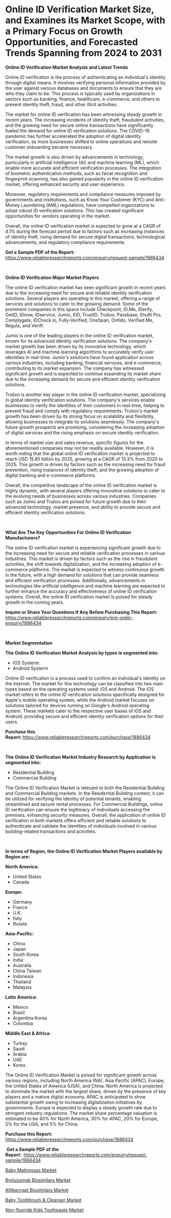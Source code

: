 <p><h1>Online ID Verification Market Size, and Examines its Market Scope, with a Primary Focus on Growth Opportunities, and Forecasted Trends Spanning from 2024 to 2031</h1></p><p><strong>Online ID Verification Market Analysis and Latest Trends</strong></p>
<p><p>Online ID verification is the process of authenticating an individual's identity through digital means. It involves verifying personal information provided by the user against various databases and documents to ensure that they are who they claim to be. This process is typically used by organizations in sectors such as banking, finance, healthcare, e-commerce, and others to prevent identity theft, fraud, and other illicit activities.</p><p>The market for online ID verification has been witnessing steady growth in recent years. The increasing incidents of identity theft, fraudulent activities, and the growing need for secure online transactions have significantly fueled the demand for online ID verification solutions. The COVID-19 pandemic has further accelerated the adoption of digital identity verification, as more businesses shifted to online operations and remote customer onboarding became necessary.</p><p>The market growth is also driven by advancements in technology, particularly in artificial intelligence (AI) and machine learning (ML), which enable more accurate and efficient verification processes. The integration of biometric authentication methods, such as facial recognition and fingerprint scanning, has also gained popularity in the online ID verification market, offering enhanced security and user experience.</p><p>Moreover, regulatory requirements and compliance measures imposed by governments and institutions, such as Know Your Customer (KYC) and Anti-Money Laundering (AML) regulations, have compelled organizations to adopt robust ID verification solutions. This has created significant opportunities for vendors operating in the market.</p><p>Overall, the online ID verification market is expected to grow at a CAGR of 4.1% during the forecast period due to factors such as increasing instances of identity theft, rising demand for secure digital transactions, technological advancements, and regulatory compliance requirements.</p></p>
<p><strong>Get a Sample PDF of the Report:&nbsp;</strong> <a href="https://www.reliableresearchreports.com/enquiry/request-sample/1886434">https://www.reliableresearchreports.com/enquiry/request-sample/1886434</a></p>
<p>&nbsp;</p>
<p><strong>Online ID Verification Major Market Players</strong></p>
<p><p>The online ID verification market has seen significant growth in recent years due to the increasing need for secure and reliable identity verification solutions. Several players are operating in this market, offering a range of services and solutions to cater to the growing demand. Some of the prominent companies in this space include Checkpoint, ID.Me, IDenfy, GetID, IDnow, IDservice, Jumio, EID, TrustID, Trulioo, Passbase, Shufti Pro, Complygate, IDCheck.Io, Fully-Verified, OneSpan, Onfido, Verified.Me, Regula, and Veriff.</p><p>Jumio is one of the leading players in the online ID verification market, known for its advanced identity verification solutions. The company's market growth has been driven by its innovative technology, which leverages AI and machine learning algorithms to accurately verify user identities in real-time. Jumio's solutions have found application across various industries, including banking, financial services, and e-commerce, contributing to its market expansion. The company has witnessed significant growth and is expected to continue expanding its market share due to the increasing demand for secure and efficient identity verification solutions.</p><p>Trulioo is another key player in the online ID verification market, specializing in global identity verification solutions. The company's services enable businesses to verify the identities of their customers in real-time, helping to prevent fraud and comply with regulatory requirements. Trulioo's market growth has been driven by its strong focus on scalability and flexibility, allowing businesses to integrate its solutions seamlessly. The company's future growth prospects are promising, considering the increasing adoption of digital services and the rising emphasis on secure identity verification.</p><p>In terms of market size and sales revenue, specific figures for the aforementioned companies may not be readily available. However, it is worth noting that the global online ID verification market is projected to reach USD 15.85 billion by 2025, growing at a CAGR of 13.3% from 2020 to 2025. This growth is driven by factors such as the increasing need for fraud prevention, rising instances of identity theft, and the growing adoption of digital banking and e-commerce platforms.</p><p>Overall, the competitive landscape of the online ID verification market is highly dynamic, with several players offering innovative solutions to cater to the evolving needs of businesses across various industries. Companies such as Jumio and Trulioo are poised for future growth due to their advanced technology, market presence, and ability to provide secure and efficient identity verification solutions.</p></p>
<p>&nbsp;</p>
<p><strong>What Are The Key Opportunities For Online ID Verification Manufacturers?</strong></p>
<p><p>The online ID verification market is experiencing significant growth due to the increasing need for secure and reliable verification processes in various industries. This market is driven by factors such as the rise in fraudulent activities, the shift towards digitalization, and the increasing adoption of e-commerce platforms. The market is expected to witness continuous growth in the future, with a high demand for solutions that can provide seamless and efficient verification processes. Additionally, advancements in technologies like artificial intelligence and machine learning are expected to further enhance the accuracy and effectiveness of online ID verification systems. Overall, the online ID verification market is poised for steady growth in the coming years.</p></p>
<p><strong>Inquire or Share Your Questions If Any Before Purchasing This Report:</strong> <a href="https://www.reliableresearchreports.com/enquiry/pre-order-enquiry/1886434">https://www.reliableresearchreports.com/enquiry/pre-order-enquiry/1886434</a></p>
<p>&nbsp;</p>
<p><strong>Market Segmentation</strong></p>
<p><strong>The Online ID Verification Market Analysis by types is segmented into:</strong></p>
<p><ul><li>IOS Systerm</li><li>Android Systerm</li></ul></p>
<p><p>Online ID verification is a process used to confirm an individual's identity on the internet. The market for this technology can be classified into two main types based on the operating systems used: iOS and Android. The iOS market refers to the online ID verification solutions specifically designed for Apple's mobile operating system, while the Android market focuses on solutions tailored for devices running on Google's Android operating system. These markets cater to the respective user bases of iOS and Android, providing secure and efficient identity verification options for their users.</p></p>
<p><strong>Purchase this Report:&nbsp;</strong><a href="https://www.reliableresearchreports.com/purchase/1886434">https://www.reliableresearchreports.com/purchase/1886434</a></p>
<p>&nbsp;</p>
<p><strong>The Online ID Verification Market Industry Research by Application is segmented into:</strong></p>
<p><ul><li>Residential Building</li><li>Commercial Building</li></ul></p>
<p><p>The Online ID Verification Market is relevant to both the Residential Building and Commercial Building markets. In the Residential Building context, it can be utilized for verifying the identity of potential tenants, enabling streamlined and secure rental processes. For Commercial Buildings, online ID verification can ensure the legitimacy of individuals accessing the premises, enhancing security measures. Overall, the application of online ID verification in both markets offers efficient and reliable solutions to authenticate and validate the identities of individuals involved in various building-related transactions and activities.</p></p>
<p>&nbsp;</p>
<p><strong>In terms of Region, the Online ID Verification Market Players available by Region are:</strong></p>
<p>
    <p> <strong> North America: </strong>
        <ul>
            <li>United States</li>
            <li>Canada</li>
        </ul>
        </p> 
    <p> <strong> Europe: </strong>
        <ul>
            <li>Germany</li>
            <li>France</li>
            <li>U.K.</li>
            <li>Italy</li>
            <li>Russia</li>
        </ul>
        </p> 
    <p> <strong> Asia-Pacific: </strong>
        <ul>
            <li>China</li>
            <li>Japan</li>
            <li>South Korea</li>
            <li>India</li>
            <li>Australia</li>
            <li>China Taiwan</li>
            <li>Indonesia</li>
            <li>Thailand</li>
            <li>Malaysia</li>
        </ul>
        </p> 
    <p> <strong> Latin America: </strong>
        <ul>
            <li>Mexico</li>
            <li>Brazil</li>
            <li>Argentina Korea</li>
            <li>Colombia</li>
        </ul>
        </p> 
    <p> <strong> Middle East & Africa: </strong>
        <ul>
            <li>Turkey</li>
            <li>Saudi</li>
            <li>Arabia</li>
            <li>UAE</li>
            <li>Korea</li>
        </ul>
    </p>
    </p>
<p><p>The Online ID Verification Market is poised for significant growth across various regions, including North America (NA), Asia Pacific (APAC), Europe, the United States of America (USA), and China. North America is projected to dominate the market with the largest share, driven by the presence of key players and a mature digital economy. APAC is anticipated to show substantial growth owing to increasing digitalization initiatives by governments. Europe is expected to display a steady growth rate due to stringent industry regulations. The market share percentage valuation is estimated to be 40% for North America, 30% for APAC, 20% for Europe, 5% for the USA, and 5% for China.</p></p>
<p><strong>Purchase this Report: </strong><a href="https://www.reliableresearchreports.com/purchase/1886434">https://www.reliableresearchreports.com/purchase/1886434</a></p>
<p>&nbsp;<strong>Get a Sample PDF of the Report:&nbsp;&nbsp;</strong><a href="https://www.reliableresearchreports.com/enquiry/request-sample/1886434">https://www.reliableresearchreports.com/enquiry/request-sample/1886434</a></p>
<p><strong></strong></p>
<p><p><a href="https://medium.com/@anitabeatty1/baby-mattresses-market-analysis-and-sze-forecasted-for-period-from-2024-to-2031-715a2d529366">Baby Mattresses Market</a></p><p><a href="https://github.com/violetap1969/Market-Research-Report-List-1/blob/main/broluzumab-biosimilars-market.md">Broluzumab Biosimilars Market</a></p><p><a href="https://github.com/cynthiasecret7/Market-Research-Report-List-1/blob/main/aflibercept-biosimilars-market.md">Aflibercept Biosimilars Market</a></p><p><a href="https://medium.com/@anitabeatty1/baby-toothbrush-amp-cleanser-market-the-key-to-successful-business-strategy-forecast-till-2031-1e8377e4bd0c">Baby Toothbrush & Cleanser Market</a></p><p><a href="https://medium.com/@anitabeatty1/non-fluoride-kids-toothpaste-market-analysis-its-cagr-market-segmentation-and-global-industry-30b7ce5811fe">Non-fluoride Kids Toothpaste Market</a></p></p>